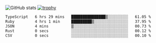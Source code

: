 ![GitHub stats](https://github-readme-stats.vercel.app/api?username=ksk001100&show_icons=true&theme=tokyonight)
[![trophy](https://github-profile-trophy.vercel.app/?username=ksk001100&theme=onedark)](https://github.com/ryo-ma/github-profile-trophy)

<!--START_SECTION:waka-->

```txt
TypeScript   6 hrs 29 mins   ███████████████▒░░░░░░░░░   61.05 %
Ruby         4 hrs 1 min     █████████▒░░░░░░░░░░░░░░░   37.95 %
JSON         4 mins          ▒░░░░░░░░░░░░░░░░░░░░░░░░   00.73 %
Rust         0 secs          ░░░░░░░░░░░░░░░░░░░░░░░░░   00.12 %
CSV          0 secs          ░░░░░░░░░░░░░░░░░░░░░░░░░   00.10 %
```

<!--END_SECTION:waka-->
